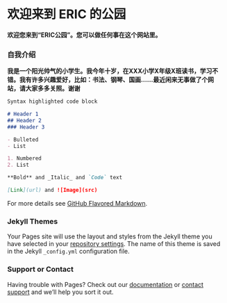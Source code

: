 # 欢迎来到 ERIC 的公园
 **欢迎您来到“ERIC公园”。您可以做任何事在这个网站里。**
### **自我介绍**

   **我是一个阳光帅气的小学生。我今年十岁，在XXX小学X年级X班读书，学习不错。我有许多兴趣爱好，比如：书法、钢琴、国画……最近闲来无事做了个网站，请大家多多关照。谢谢**
```markdown
Syntax highlighted code block

# Header 1
## Header 2
### Header 3

- Bulleted
- List

1. Numbered
2. List

**Bold** and _Italic_ and `Code` text

[Link](url) and ![Image](src)
```

For more details see [GitHub Flavored Markdown](https://guides.github.com/features/mastering-markdown/).

### Jekyll Themes

Your Pages site will use the layout and styles from the Jekyll theme you have selected in your [repository settings](https://github.com/ERIC20090506/ERIC20090506.github.io/settings). The name of this theme is saved in the Jekyll `_config.yml` configuration file.

### Support or Contact

Having trouble with Pages? Check out our [documentation](https://help.github.com/categories/github-pages-basics/) or [contact support](https://github.com/contact) and we’ll help you sort it out.
